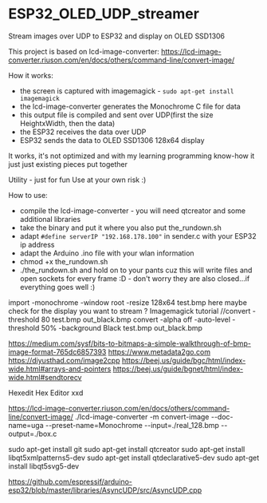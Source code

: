 # ESP32_OLED_UDP_streamer
Stream images over UDP to ESP32 and display on OLED SSD1306 


This project is based on lcd-image-converter:
https://lcd-image-converter.riuson.com/en/docs/others/command-line/convert-image/

How it works:
 - the screen is captured with imagemagick - ```sudo apt-get install imagemagick``` 
 - the lcd-image-converter generates the Monochrome C file for data
 - this output file is compiled and sent over UDP(first the size HeightxWidth, then the data)
 - the ESP32 receives the data over UDP
 - ESP32 sends the data to OLED SSD1306 128x64 display
 
 It works, it's not optimized and with my learning programming know-how it just just existing pieces put together
 
 Utility - just for fun
 Use at your own risk :)
 
 How to use:
  - compile the lcd-image-converter - you will need qtcreator and some additional libraries
  - take the binary and put it where you also put the_rundown.sh
  - adapt
  ```#define serverIP "192.168.178.100"```   in sender.c with your ESP32 ip address
  - adapt the Arduino .ino file with your wlan information
  - chmod +x the_rundown.sh
  - ./the_rundown.sh  and hold on to your pants cuz this will write files and open sockets for every frame :D - don't worry they are also closed...if everything goes well :)
  
  
import -monochrome -window root -resize 128x64 test.bmp
here maybe check for the display you want to stream ? Imagemagick tutorial
//convert -threshold 80 test.bmp out_black.bmp
convert -alpha off -auto-level -threshold 50% -background Black test.bmp out_black.bmp 

https://medium.com/sysf/bits-to-bitmaps-a-simple-walkthrough-of-bmp-image-format-765dc6857393
https://www.metadata2go.com
https://diyusthad.com/image2cpp
https://beej.us/guide/bgc/html/index-wide.html#arrays-and-pointers
https://beej.us/guide/bgnet/html/index-wide.html#sendtorecv

Hexedit Hex Editor
xxd

https://lcd-image-converter.riuson.com/en/docs/others/command-line/convert-image/
./lcd-image-converter -m convert-image --doc-name=uga --preset-name=Monochrome --input=./real_128.bmp --output=./box.c


sudo apt-get install git
sudo apt-get install qtcreator
sudo apt-get install libqt5xmlpatterns5-dev
sudo apt-get install  qtdeclarative5-dev
sudo apt-get install libqt5svg5-dev


https://github.com/espressif/arduino-esp32/blob/master/libraries/AsyncUDP/src/AsyncUDP.cpp
